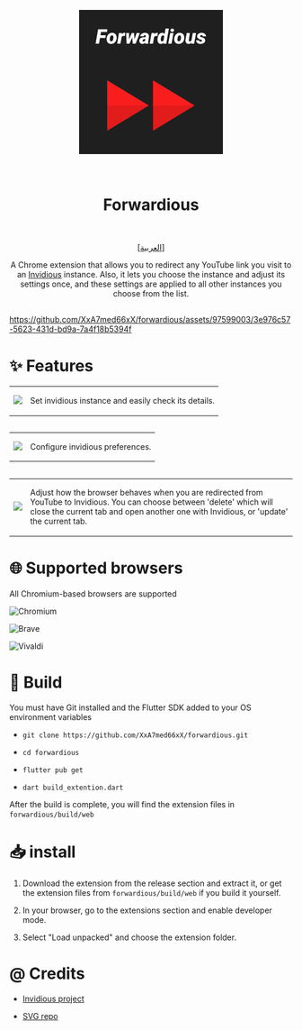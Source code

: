 <p align="center">
  <img src="https://github.com/XxA7med66xX/forwardious/blob/development/web/icons/favicon.svg" />
</p>

<br/>
<h1 align="center">Forwardious</h1>
<br/>

<p align="center">
  <a href="https://github.com/XxA7med66xX/forwardious/blob/main/README_ar.md">[العربية]</a>
</p>

<p align="center">
  A Chrome extension that allows you to redirect any YouTube link you visit to an 
  <a href="https://github.com/iv-org/invidious">Invidious</a> instance.
  Also, it lets you choose the instance and adjust its settings once, and these settings are applied to all other instances you choose from the list.
</p>


##

https://github.com/XxA7med66xX/forwardious/assets/97599003/3e976c57-5623-431d-bd9a-7a4f18b5394f

# ✨️ Features 

<table>
  <tr>
    <td>
      <img src="https://github.com/XxA7med66xX/forwardious/assets/97599003/1b4da7c7-90a0-44d9-a61b-68969ff09b85" width="300" />
    </td>
    <td>
      <p>
        Set invidious instance and easily check its details.
      </p>
    </td>
  </tr>
</table>

##

<table>
  <tr>
    <td>
      <img src="https://github.com/XxA7med66xX/forwardious/assets/97599003/f9ca9708-696d-4022-9ce7-9e0eb96c3534" width="300" />
    </td>
    <td>
      <p>
        Configure invidious preferences.
      </p>
    </td>
  </tr>
</table>

##

<table>
  <tr>
    <td>
      <img src="https://github.com/XxA7med66xX/forwardious/assets/97599003/35bb0c30-d864-4d7c-bcd9-677ab7588322" width="500" />
    </td>
    <td>
      <p>
        Adjust how the browser behaves when you are redirected from YouTube to Invidious. You can choose between 'delete' which will close the current tab and open another one with Invidious, or 'update' the current tab.
      </p>
    </td>
  </tr>
</table>

# 🌐 Supported browsers

All Chromium-based browsers are supported

![Chromium](https://img.shields.io/badge/Chromium-4285F4?style=for-the-badge&logo=Google-chrome&logoColor=white)

![Brave](https://img.shields.io/badge/Brave-FF1B2D?style=for-the-badge&logo=Brave&logoColor=white)

![Vivaldi](https://img.shields.io/badge/Vivaldi-EF3939?style=for-the-badge&logo=Vivaldi&logoColor=white)

# 🔧 Build

You must have Git installed and the Flutter SDK added to your OS environment variables

- `git clone https://github.com/XxA7med66xX/forwardious.git`

- `cd forwardious`

- `flutter pub get`

- `dart build_extention.dart`

After the build is complete, you will find the extension files in `forwardious/build/web`

# 📥 install

1. Download the extension from the release section and extract it, or get the extension files from `forwardious/build/web` if you build it yourself.

2. In your browser, go to the extensions section and enable developer mode.

3. Select "Load unpacked" and choose the extension folder.

# @ Credits

- [Invidious project](https://github.com/iv-org/invidious)

- [SVG repo](https://www.svgrepo.com/svg/292057/forward-fast-forward)
